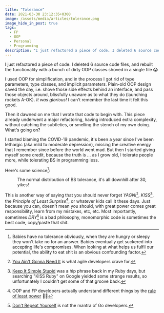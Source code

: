 ```yaml
---
title: "Tolerance"
date: 2021-03-30 23:12:35+0300
image: /assets/media/articles/tolerance.png
image_hide_in_post: true
tags: 
  - FP
  - OOP
  - Personal
  - Programming
description: "I just refactored a piece of code. I deleted 6 source code files, and rebuilt the functionality with a bunch of dirty OOP classes shoved in a single file 😱"
---
```


<p class="intro withcap" markdown="1">
  I just refactored a piece of code. I deleted 6 source code files, and rebuilt the functionality with a bunch of dirty OOP classes shoved in a single file 😱
</p>

I used OOP for simplification, and in the process I got rid of type parameters, type classes, and implicit parameters. Plain-old OOP design saved the day, i.e. shove those side effects behind an interface, and pass those objects around, blissfully unaware as to what they do (launching rockets A-OK). *It was glorious!* I can't remember the last time it felt this good.

Then it dawned on me that I wrote that code to begin with. This piece already underwent a major refactoring, having introduced extra complexity, without catching the subtleties, or smelling the stench of my own doing. What's going on?

I started blaming the COVID-19 pandemic, it's been a year since I've been lethargic (aka mild to moderate depression), missing the creative energy that I remember since before the world went mad. But then I started giving myself some credit, because the truth is ... as I grow old, I tolerate people more, while tolerating BS in programming less.

Here's some science[^1]:

<figure>
  <img src="{% link assets/media/articles/tolerance.png %}" alt="" class="transparency-fix" />
  <figcaption>The normal distribution of BS tolerance, it's all downhill after 30, yikes!</figcaption>
</figure>

This is another way of saying that you should never forget *YAGNI*[^2], *KISS*[^3], the *Principle of Least Surprise*[^4], or whatever kids call it these days. Just because you can, doesn't mean you should, with great power comes great responsibility, learn from my mistakes, etc, etc. Most importantly, sometimes *DRY*[^5] is a bad philosophy, monomorphic code is sometimes the best code, copy/paste that shit.

[^1]: Babies have no tolerance obviously, when they are hungry or sleepy they won't take no for an answer. Babies eventually get suckered into accepting life's compromises. When looking at what helps us fulfil our potential, the ability to eat shit is an obvious confounding factor.
[^2]: [You Ain't Gonna Need It](https://en.wikipedia.org/wiki/You_aren%27t_gonna_need_it) is what agile developers crave for.
[^3]: [Keep It Simple Stupid](https://en.wikipedia.org/wiki/KISS_principle) was a hip phrase back in my Ruby days, but searching "KISS Ruby" on Google yielded some strange results, so unfortunately I couldn't get some of that groove back.
[^4]: OOP and FP developers actually understand different things by the [rule of least power](https://en.wikipedia.org/wiki/Rule_of_least_power) 🤷‍♂️
[^5]: [Don't Repeat Yourself](https://en.wikipedia.org/wiki/Don%27t_repeat_yourself) is not the mantra of Go developers.
